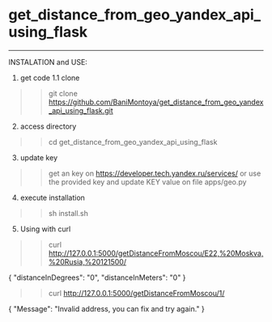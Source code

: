 # get_distance_from_geo_yandex_api_using_flask

***********************************
INSTALATION and USE:

1. get code
1.1 clone
>> git clone https://github.com/BaniMontoya/get_distance_from_geo_yandex_api_using_flask.git

2. access directory
>> cd get_distance_from_geo_yandex_api_using_flask

3. update key
>> get an key on https://developer.tech.yandex.ru/services/ or use the provided key and 
update KEY value on file apps/geo.py


4. execute installation
>> sh install.sh

5. Using with curl

>> curl http://127.0.0.1:5000/getDistanceFromMoscou/E22,%20Moskva,%20Rusia,%20121500/

{
  "distanceInDegrees": "0", 
  "distanceInMeters": "0"
}

>> curl http://127.0.0.1:5000/getDistanceFromMoscou/1/

{
  "Message": "Invalid address, you can fix and try again."
}
